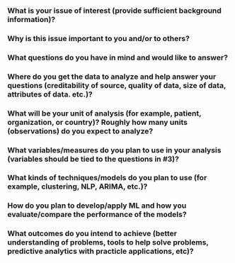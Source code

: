 ### What is your issue of interest (provide sufficient background information)?
### Why is this issue important to you and/or to others?
### What questions do you have in mind and would like to answer?
### Where do you get the data to analyze and help answer your questions (creditability of source, quality of data, size of data, attributes of data. etc.)?
### What will be your unit of analysis (for example, patient, organization, or country)? Roughly how many units (observations) do you expect to analyze?
### What variables/measures do you plan to use in your analysis (variables should be tied to the questions in #3)?
### What kinds of techniques/models do you plan to use (for example, clustering, NLP, ARIMA, etc.)?
### How do you plan to develop/apply ML and how you evaluate/compare the performance of the models?
### What outcomes do you intend to achieve (better understanding of problems, tools to help solve problems, predictive analytics with practicle applications, etc)?

